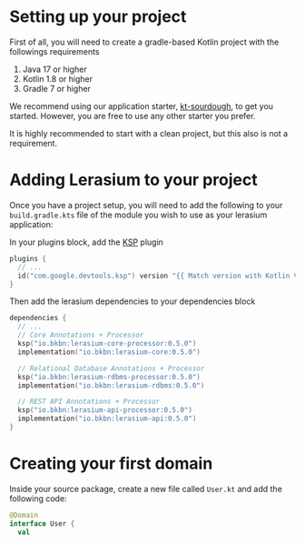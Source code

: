 # Setting up your project

First of all, you will need to create a gradle-based Kotlin project with the followings requirements

1. Java 17 or higher
2. Kotlin 1.8 or higher
3. Gradle 7 or higher

We recommend using our application starter, [kt-sourdough](https://github.com/bkbnio/kt-sourdough), to get you started.
However, you are free to use any other starter you prefer.

It is highly recommended to start with a clean project, but this also is not a requirement.

# Adding Lerasium to your project

Once you have a project setup, you will need to add the following to your `build.gradle.kts` file of the module you wish
to use as your lerasium application:

In your plugins block, add the [KSP]() plugin

```kotlin
plugins {
  // ...
  id("com.google.devtools.ksp") version "{{ Match version with Kotlin Version }}"
}
```

Then add the lerasium dependencies to your dependencies block

```kotlin 
dependencies {
  // ...
  // Core Annotations + Processor
  ksp("io.bkbn:lerasium-core-processor:0.5.0")
  implementation("io.bkbn:lerasium-core:0.5.0")

  // Relational Database Annotations + Processor
  ksp("io.bkbn:lerasium-rdbms-processor:0.5.0")
  implementation("io.bkbn:lerasium-rdbms:0.5.0")

  // REST API Annotations + Processor
  ksp("io.bkbn:lerasium-api-processor:0.5.0")
  implementation("io.bkbn:lerasium-api:0.5.0")
}
```

# Creating your first domain

Inside your source package, create a new file called `User.kt` and add the following code:

```kotlin
@Domain
interface User {
  val 
